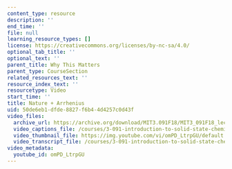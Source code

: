 ```yaml
---
content_type: resource
description: ''
end_time: ''
file: null
learning_resource_types: []
license: https://creativecommons.org/licenses/by-nc-sa/4.0/
optional_tab_title: ''
optional_text: ''
parent_title: Why This Matters
parent_type: CourseSection
related_resources_text: ''
resource_index_text: ''
resourcetype: Video
start_time: ''
title: Nature + Arrhenius
uid: 50de6eb1-dfde-8827-f6b4-4d4257c0d43f
video_files:
  archive_url: https://archive.org/download/MIT3.091F18/MIT3_091F18_lec23_wtm_300k.mp4
  video_captions_file: /courses/3-091-introduction-to-solid-state-chemistry-fall-2018/omPD_LtrpGU_captions.webvtt
  video_thumbnail_file: https://img.youtube.com/vi/omPD_LtrpGU/default.jpg
  video_transcript_file: /courses/3-091-introduction-to-solid-state-chemistry-fall-2018/85ecaf2f208b6d30f9f000994bfdd26a_omPD_LtrpGU.pdf
video_metadata:
  youtube_id: omPD_LtrpGU
---
```

